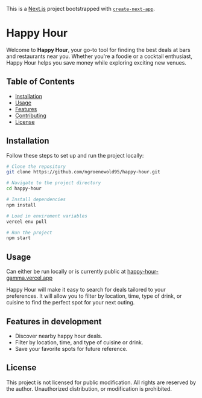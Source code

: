 This is a [Next.js](https://nextjs.org) project bootstrapped with [`create-next-app`](https://nextjs.org/docs/app/api-reference/cli/create-next-app).

# Happy Hour

Welcome to **Happy Hour**, your go-to tool for finding the best deals at bars and restaurants near you. Whether you're a foodie or a cocktail enthusiast, Happy Hour helps you save money while exploring exciting new venues.

## Table of Contents

- [Installation](#installation)
- [Usage](#usage)
- [Features](#features)
- [Contributing](#contributing)
- [License](#license)

## Installation

Follow these steps to set up and run the project locally:

```bash
# Clone the repository
git clone https://github.com/ngroenewold95/happy-hour.git

# Navigate to the project directory
cd happy-hour

# Install dependencies
npm install

# Load in enviroment variables
vercel env pull

# Run the project
npm start
```

## Usage

Can either be run locally or is currently public at [happy-hour-gamma.vercel.app](https://happy-hour-gamma.vercel.app/)

Happy Hour will make it easy to search for deals tailored to your preferences. It will allow you to filter by location, time, type of drink, or cuisine to find the perfect spot for your next outing.

## Features in development

- Discover nearby happy hour deals.
- Filter by location, time, and type of cuisine or drink.
- Save your favorite spots for future reference.

## License

This project is not licensed for public modification. All rights are reserved by the author. Unauthorized distribution, or modification is prohibited.


